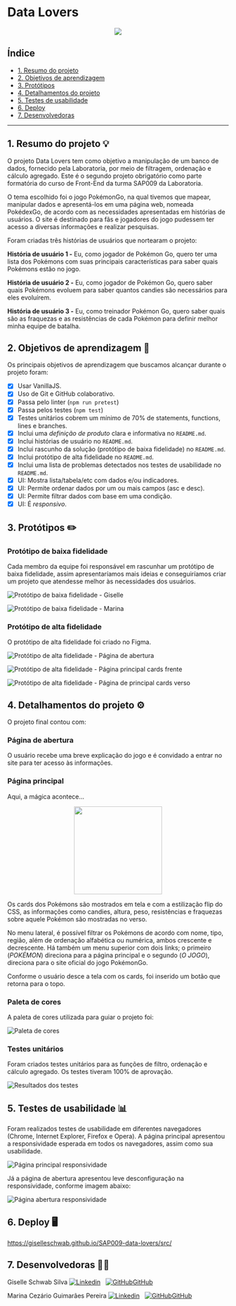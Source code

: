 # Data Lovers

<p align="center"><img src="src/img/logo-pokedex-final.png"></p>

## Índice

* [1. Resumo do projeto](#1-resumo-do-projeto)
* [2. Objetivos de aprendizagem](#2-objetivos-de-aprendizagem)
* [3. Protótipos](#3-protótipos)
* [4. Detalhamentos do projeto](#4-detalhamentos-do-projeto)
* [5. Testes de usabilidade](#5-testes-de-usabilidade)
* [6. Deploy](#6-deploy)
* [7. Desenvolvedoras](#7-desenvolvedoras)

***


## 1. Resumo do projeto 💡  

O projeto Data Lovers tem como objetivo a manipulação de um banco de dados, fornecido pela Laboratoria, por meio de filtragem, ordenação e cálculo agregado. Este é o segundo projeto obrigatório como parte formatória do curso de Front-End da turma SAP009 da Laboratoria.

O tema escolhido foi o jogo PokémonGo, na qual tivemos que mapear, manipular dados e apresentá-los em uma página web, nomeada PokédexGo, de acordo com as necessidades apresentadas em histórias de usuários. O site é destinado para fãs e jogadores do jogo pudessem ter acesso a diversas informações e realizar pesquisas.

Foram criadas três histórias de usuários que nortearam o projeto:

**História de usuário 1 -** Eu, como jogador de Pokémon Go, quero ter uma lista dos Pokémons com suas principais características para saber quais Pokémons estão no jogo.

**História de usuário 2 -** Eu, como jogador de Pokémon Go, quero saber quais Pokémons evoluem para saber quantos candies são necessários para eles evoluírem.

**História de usuário 3 -** Eu, como treinador Pokémon Go, quero saber quais são as fraquezas e as resistências de cada Pokémon para definir melhor minha equipe de batalha.

## 2. Objetivos de aprendizagem 📜

Os principais objetivos de aprendizagem que buscamos alcançar durante o projeto foram:

* [x] Usar VanillaJS.
* [x] Uso de Git e GitHub colaborativo.
* [x] Passa pelo linter (`npm run pretest`)
* [x] Passa pelos testes (`npm test`)
* [x] Testes unitários cobrem um mínimo de 70% de statements, functions, lines e
  branches.
* [x] Inclui uma _definição de produto_ clara e informativa no `README.md`.
* [x] Inclui histórias de usuário no `README.md`.
* [x] Inclui rascunho da solução (protótipo de baixa fidelidade) no `README.md`.
* [x] Inclui protótipo de alta fidelidade no `README.md`.
* [x] Inclui uma lista de problemas detectados nos testes de usabilidade no
  `README.md`.
* [x] UI: Mostra lista/tabela/etc com dados e/ou indicadores.
* [x] UI: Permite ordenar dados por um ou mais campos (asc e desc).
* [x] UI: Permite filtrar dados com base em uma condição.
* [x] UI: É _responsivo_.

## 3. Protótipos :pencil2:

### Protótipo de baixa fidelidade

Cada membro da equipe foi responsável em rascunhar um protótipo de baixa fidelidade, assim apresentaríamos mais ideias e conseguiríamos criar um projeto que atendesse melhor às necessidades dos usuários.

![*Protótipo de baixa fidelidade - Giselle*](/src/img/prototipoGiselle.jpg)

![*Protótipo de baixa fidelidade - Marina*](/src/img/prototipoMarina.jpg)

### Protótipo de alta fidelidade

O protótipo de alta fidelidade foi criado no Figma.

![*Protótipo de alta fidelidade - Página de abertura*](src/img/prototipo_figma_1.png)


![*Protótipo de alta fidelidade - Página principal cards frente*](src/img/prototipo_figma_2.png)


![*Protótipo de alta fidelidade - Página de principal cards verso*](src/img/prototipo_figma_3.png)

## 4. Detalhamentos do projeto ⚙️

O projeto final contou com:

### Página de abertura

O usuário recebe uma breve explicação do jogo e é convidado a entrar no site para ter acesso às informações.

### Página principal

Aqui, a mágica acontece... 

<p align="center"><img src="src/img/magic.gif" width="200px" height="200px"></p>

Os cards dos Pokémons são mostrados em tela e com a estilização flip do CSS, as informações como candies, altura, peso, resistências e fraquezas sobre aquele Pokémon são mostradas no verso.

No menu lateral, é possível filtrar os Pokémons de acordo com nome, tipo, região, além de ordenação alfabética ou numérica, ambos crescente e decrescente. Há também um menu superior com dois links; o primeiro (*POKÉMON*) direciona para a página principal e o segundo (*O JOGO*), direciona para o site oficial do jogo PokémonGo.

Conforme o usuário desce a tela com os cards, foi inserido um botão que retorna para o topo.

### Paleta de cores

A paleta de cores utilizada para guiar o projeto foi:

![*Paleta de cores*](src/img/paleta_cores.png)

### Testes unitários

Foram criados testes unitários para as funções de filtro, ordenação e cálculo agregado. Os testes tiveram 100% de aprovação.

![*Resultados dos testes*](src/img/teste.png)


## 5. Testes de usabilidade :bar_chart:

Foram realizados testes de usabilidade em diferentes navegadores (Chrome, Internet Explorer, Firefox e Opera). A página principal apresentou a responsividade esperada em todos os navegadores, assim como sua usabilidade.

![Página principal responsividade](src/img/pagina_principal_responsividade.png)

Já a página de abertura apresentou leve desconfiguração na responsividade, conforme imagem abaixo:

![Página abertura responsividade](src/img/pagina_abertura_responsividade.png)

## 6. Deploy 🖥️

https://giselleschwab.github.io/SAP009-data-lovers/src/

## 7. Desenvolvedoras 👩‍💻

Giselle Schwab Silva [![Linkedin](https://i.stack.imgur.com/gVE0j.png)](https://www.linkedin.com/in/giselle-schwab-silva-58930610a/)
&nbsp;
[![GitHub](https://i.stack.imgur.com/tskMh.png)GitHub](https://github.com/giselleschwab)

Marina Cezário Guimarães Pereira [![Linkedin](https://i.stack.imgur.com/gVE0j.png)](https://www.linkedin.com/in/marina-cezario/)
&nbsp;
[![GitHub](https://i.stack.imgur.com/tskMh.png)GitHub](https://github.com/marinacezario)
